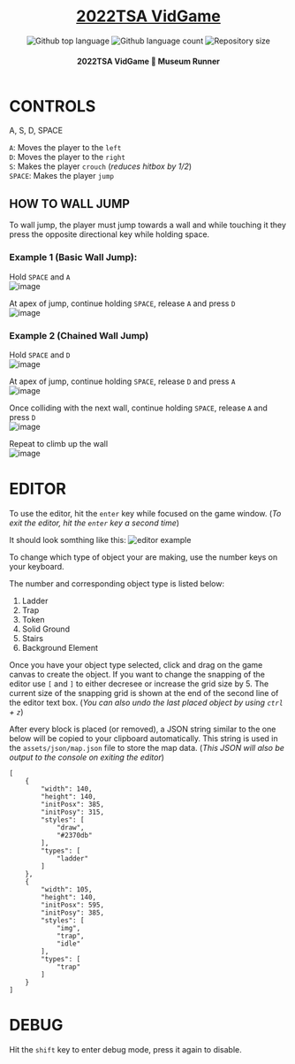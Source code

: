<h1 align="center"><a href="https://TSAVideoGame2022.github.io/2022TSA-VidGame/" target="_blank">2022TSA VidGame</a></h1>

<p align="center">
  <img alt="Github top language" src="https://img.shields.io/github/languages/top/TSAVideoGame2022/2022tsa-vidgame?color=56BEB8">

  <img alt="Github language count" src="https://img.shields.io/github/languages/count/TSAVideoGame2022/2022tsa-vidgame?color=56BEB8">

  <img alt="Repository size" src="https://img.shields.io/github/repo-size/TSAVideoGame2022/2022tsa-vidgame?color=56BEB8">

<p>
<!-- Status -->

<h4 align="center"> 
	2022TSA VidGame 🚀 Museum Runner <br><br>
</h4> 

# CONTROLS #

A, S, D, SPACE

`A`: Moves the player to the `left`<br>
`D`: Moves the player to the `right`<br>
`S`: Makes the player `crouch` (_reduces hitbox by 1/2_)<br>
`SPACE`: Makes the player `jump`<br>

## HOW TO WALL JUMP ##
To wall jump, the player must jump towards a wall and while touching it they press the opposite directional key while holding space.

### Example 1 (Basic Wall Jump):
Hold `SPACE` and `A` <br>
![image](https://user-images.githubusercontent.com/31255827/151717869-298d6454-e4cf-49f8-8106-f213ff22000b.png)

At apex of jump, continue holding `SPACE`, release `A` and press `D`<br>
![image](https://user-images.githubusercontent.com/31255827/151717889-e9856e28-d8c9-4890-8e4e-6cf4d0d4209a.png)

### Example 2 (Chained Wall Jump)
Hold `SPACE` and `D` <br>
![image](https://user-images.githubusercontent.com/31255827/151718074-c5106ed1-1eed-4659-b552-987fe20f736e.png)

At apex of jump, continue holding `SPACE`, release `D` and press `A`<br>
![image](https://user-images.githubusercontent.com/31255827/151718080-c2f66892-95b4-4b91-b944-fad86acf7f28.png)

Once colliding with the next wall, continue holding `SPACE`, release `A` and press `D`<br>
![image](https://user-images.githubusercontent.com/31255827/151718082-69e1467b-7f08-4b8b-a2b2-95f62e6bcc94.png)

Repeat to climb up the wall<br>
![image](https://user-images.githubusercontent.com/31255827/151718091-1bd8c746-69a6-437d-95f7-a15d1426b85b.png)


# EDITOR #
To use the editor, hit the `enter` key while focused on the game window. (_To exit the editor, hit the `enter` key a second time_)

It should look somthing like this:
![editor example](https://user-images.githubusercontent.com/31255827/151484155-7a9e8f04-0242-415c-adff-8eab5b82d58d.png)

To change which type of object your are making, use the number keys on your keyboard.

The number and corresponding object type is listed below:
1. Ladder
2. Trap
3. Token
4. Solid Ground
5. Stairs
6. Background Element 

Once you have your object type selected, click and drag on the game canvas to create the object. 
If you want to change the snapping of the editor use `[` and `]` to either decresee or increase the grid size by 5.
The current size of the snapping grid is shown at the end of the second line of the editor text box.
(_You can also undo the last placed object by using `ctrl` + `z`_)

After every block is placed (or removed), a JSON string similar to the one below will be copied to your clipboard automatically. 
This string is used in the `assets/json/map.json` file to store the map data. (_This JSON will also be output to the console on exiting the editor_)
```
[
    {
        "width": 140,
        "height": 140,
        "initPosx": 385,
        "initPosy": 315,
        "styles": [
            "draw",
            "#2370db"
        ],
        "types": [
            "ladder"
        ]
    },
    {
        "width": 105,
        "height": 140,
        "initPosx": 595,
        "initPosy": 385,
        "styles": [
            "img",
            "trap",
            "idle"
        ],
        "types": [
            "trap"
        ]
    }
]
```

# DEBUG #
Hit the `shift` key to enter debug mode, press it again to disable.

